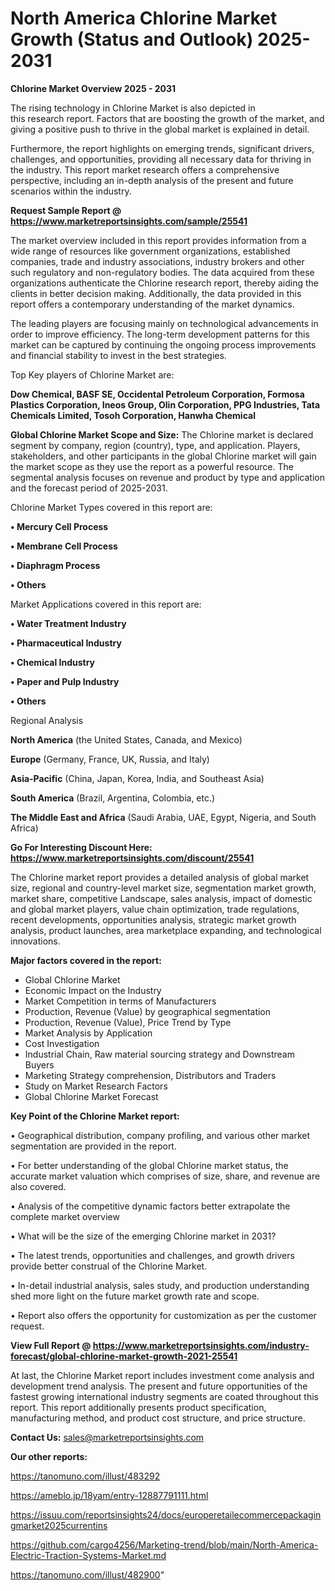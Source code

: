 # North America Chlorine Market Growth (Status and Outlook) 2025-2031

<Strong> Chlorine Market Overview 2025 - 2031</strong>

The rising technology in Chlorine Market is also depicted in this research report. Factors that are boosting the growth of the market, and giving a positive push to thrive in the global market is explained in detail.

Furthermore, the report highlights on emerging trends, significant drivers, challenges, and opportunities, providing all necessary data for thriving in the industry. This report market research offers a comprehensive perspective, including an in-depth analysis of the present and future scenarios within the industry.

<strong>Request Sample Report @ <a href=https://www.marketreportsinsights.com/sample/25541>https://www.marketreportsinsights.com/sample/25541</a></strong>

The market overview included in this report provides information from a wide range of resources like government organizations, established companies, trade and industry associations, industry brokers and other such regulatory and non-regulatory bodies. The data acquired from these organizations authenticate the Chlorine research report, thereby aiding the clients in better decision making. Additionally, the data provided in this report offers a contemporary understanding of the market dynamics.

The leading players are focusing mainly on technological advancements in order to improve efficiency. The long-term development patterns for this market can be captured by continuing the ongoing process improvements and financial stability to invest in the best strategies.

Top Key players of Chlorine Market are:

<strong>Dow Chemical, BASF SE, Occidental Petroleum Corporation, Formosa Plastics Corporation, Ineos Group, Olin Corporation, PPG Industries, Tata Chemicals Limited, Tosoh Corporation, Hanwha Chemical</strong>

<strong><b>Global Chlorine Market Scope and Size:</b></strong>
The Chlorine market is declared segment by company, region (country), type, and application. Players, stakeholders, and other participants in the global Chlorine market will gain the market scope as they use the report as a powerful resource. The segmental analysis focuses on revenue and product by type and application and the forecast period of 2025-2031.

Chlorine Market Types covered in this report are:

<strong>• Mercury Cell Process

• Membrane Cell Process

• Diaphragm Process

• Others</strong>

Market Applications covered in this report are:

<strong>• Water Treatment Industry

• Pharmaceutical Industry

• Chemical Industry

• Paper and Pulp Industry

• Others</strong> 

Regional Analysis

<strong>North America</strong> (the United States, Canada, and Mexico)

<strong>Europe</strong> (Germany, France, UK, Russia, and Italy)

<strong>Asia-Pacific</strong> (China, Japan, Korea, India, and Southeast Asia)

<strong>South America</strong> (Brazil, Argentina, Colombia, etc.)

<strong>The Middle East and Africa</strong> (Saudi Arabia, UAE, Egypt, Nigeria, and South Africa)

<strong>Go For Interesting Discount Here: <a href=https://www.marketreportsinsights.com/discount/25541>https://www.marketreportsinsights.com/discount/25541</a></strong>

The Chlorine market report provides a detailed analysis of global market size, regional and country-level market size, segmentation market growth, market share, competitive Landscape, sales analysis, impact of domestic and global market players, value chain optimization, trade regulations, recent developments, opportunities analysis, strategic market growth analysis, product launches, area marketplace expanding, and technological innovations.

<strong><b>Major factors covered in the report:</b></strong>
<ul>
  <li>Global Chlorine Market </li>
  <li>Economic Impact on the Industry</li>
  <li>Market Competition in terms of Manufacturers</li>
  <li>Production, Revenue (Value) by geographical segmentation</li>
  <li>Production, Revenue (Value), Price Trend by Type</li>
  <li>Market Analysis by Application</li>
  <li>Cost Investigation</li>
  <li>Industrial Chain, Raw material sourcing strategy and Downstream Buyers</li>
  <li>Marketing Strategy comprehension, Distributors and Traders</li>
  <li>Study on Market Research Factors</li>
  <li>Global Chlorine Market Forecast</li>
</ul>

<strong><b>Key Point of the Chlorine Market report:</b></strong>

• Geographical distribution, company profiling, and various other market segmentation are provided in the report.

• For better understanding of the global Chlorine market status, the accurate market valuation which comprises of size, share, and revenue are also covered.

• Analysis of the competitive dynamic factors better extrapolate the complete market overview

• What will be the size of the emerging Chlorine market in 2031?

• The latest trends, opportunities and challenges, and growth drivers provide better construal of the Chlorine Market.

• In-detail industrial analysis, sales study, and production understanding shed more light on the future market growth rate and scope.

• Report also offers the opportunity for customization as per the customer request.

<strong><b>View Full Report @ <a href=https://www.marketreportsinsights.com/industry-forecast/global-chlorine-market-growth-2021-25541>https://www.marketreportsinsights.com/industry-forecast/global-chlorine-market-growth-2021-25541</a></b></strong>


At last, the Chlorine Market report includes investment come analysis and development trend analysis. The present and future opportunities of the fastest growing international industry segments are coated throughout this report. This report additionally presents product specification, manufacturing method, and product cost structure, and price structure.

<strong>Contact Us:</strong>
sales@marketreportsinsights.com

<strong>Our other reports:</strong>

<a href=https://tanomuno.com/illust/483292>https://tanomuno.com/illust/483292</a>

<a href=https://ameblo.jp/18yam/entry-12887791111.html>https://ameblo.jp/18yam/entry-12887791111.html</a>

<a href=https://issuu.com/reportsinsights24/docs/europeretailecommercepackagingmarket2025currentins>https://issuu.com/reportsinsights24/docs/europeretailecommercepackagingmarket2025currentins</a>

<a href=https://github.com/cargo4256/Marketing-trend/blob/main/North-America-Electric-Traction-Systems-Market.md>https://github.com/cargo4256/Marketing-trend/blob/main/North-America-Electric-Traction-Systems-Market.md</a>

<a href=https://tanomuno.com/illust/482900>https://tanomuno.com/illust/482900</a>"
